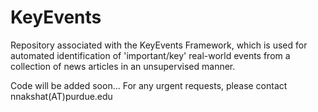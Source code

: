 # KeyEvents
Repository associated with the KeyEvents Framework, which is used for automated identification of 'important/key' real-world events from a collection of news articles in an unsupervised manner.


Code will be added soon... 
For any urgent requests, please contact nnakshat(AT)purdue.edu 
